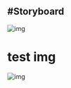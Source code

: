 #Storyboard
  - 
![img](http://i.imgur.com/KoT1wEU.png)


# test img 

![img](https://raw.githubusercontent.com/geo7/vrbh_sim/develop/documentation/imgs/robo1.png) 
